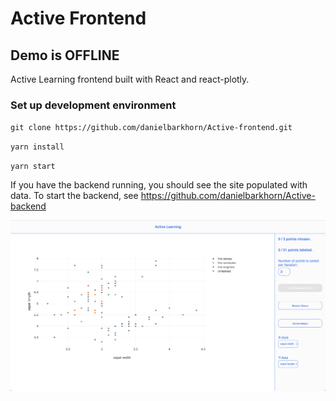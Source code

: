 # Active Frontend

## Demo is OFFLINE

Active Learning frontend built with React and react-plotly.

### Set up development environment
`git clone https://github.com/danielbarkhorn/Active-frontend.git`

`yarn install`

`yarn start`

If you have the backend running, you should see the site populated with data. 
To start the backend, see https://github.com/danielbarkhorn/Active-backend

![Alt text](https://github.com/danielbarkhorn/Active-frontend/blob/master/public/demo.png)
